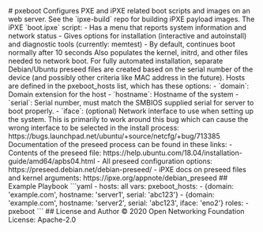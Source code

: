 <!--
SPDX-FileCopyrightText: © 2020 Open Networking Foundation <support@opennetworking.org>
SPDX-License-Identifier: Apache-2.0
--!>
# pxeboot

Configures PXE and iPXE related boot scripts and images on an web server.

See the `ipxe-build` repo for building iPXE payload images.

The iPXE `boot.ipxe` script:

- Has a menu that reports system information and network status
- Gives options for installation (interactive and autoinstall) and diagnostic
  tools (currently: memtest)
- By default, continues boot normally after 10 seconds

Also populates the kernel, initrd, and other files needed to network boot.

For fully automated installation, separate Debian/Ubuntu preseed files are
created based on the serial number of the device (and possibly other criteria
like MAC address in the future).  Hosts are defined in the pxeboot_hosts list,
which has these options:

- `domain`: Domain extension for the host
- `hostname`: Hostname of the system
- `serial`: Serial number, must match the SMBIOS supplied serial for server to
  boot properly.
- `iface`: (optional) Network interface to use when setting up the system.
  This is primarily to work around this bug which can cause the wrong interface
  to be selected in the install process:
  https://bugs.launchpad.net/ubuntu/+source/netcfg/+bug/713385

Documentation of the preseed process can be found in these links:

- Contents of the preseed file:
  https://help.ubuntu.com/18.04/installation-guide/amd64/apbs04.html

- All preseed configuration options: https://preseed.debian.net/debian-preseed/

- iPXE docs on preseed files and kernel arguments:
  https://ipxe.org/appnote/debian_preseed

## Example Playbook

```yaml
- hosts: all
  vars:
    pxeboot_hosts:
      - {domain: 'example.com', hostname: 'server1', serial: 'abc123'}
      - {domain: 'example.com', hostname: 'server2', serial: 'abc123', iface: 'eno2'}
  roles:
    - pxeboot

```

## License and Author

© 2020 Open Networking Foundation <support@opennetworking.org>
License: Apache-2.0

